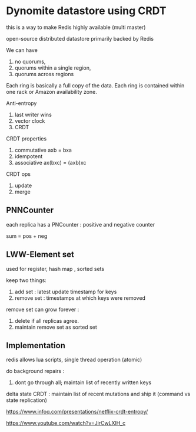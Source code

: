 
# Dynomite datastore using CRDT

this is a way to make Redis highly available (multi master)

open-source distributed datastore primarily backed by Redis

We can have 
1. no quorums, 
1. quorums within a single region, 
1. quorums across regions

Each ring is basically a full copy of the data.  Each ring is contained within one rack or Amazon availability zone.

Anti-entropy
1. last writer wins
1. vector clock
1. CRDT

CRDT properties
1. commutative axb = bxa
2. idempotent
3. associative ax(bxc) = (axb)xc

CRDT ops
1. update 
1. merge

## PNNCounter

each replica has a PNCounter : positive and negative counter

sum = pos + neg

## LWW-Element set

used for register, hash map , sorted sets

keep two things:
1. add set : latest update timestamp for keys
1. remove set : timestamps at which keys were removed

remove set can grow forever : 
1. delete if all replicas agree.
2. maintain remove set as sorted set

## Implementation

redis allows lua scripts, single thread operation (atomic)

do background repairs :
1. dont go through all; maintain list of recently written keys

delta state CRDT : maintain list of recent mutations and ship it (command vs state replication)

https://www.infoq.com/presentations/netflix-crdt-entropy/

https://www.youtube.com/watch?v=JirCwLXlH_c
